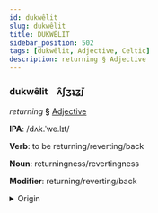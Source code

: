 ```yaml
---
id: dukwêlit
slug: dukwêlit
title: DUKWÊLIT
sidebar_position: 502
tags: [dukwêlit, Adjective, Celtic]
description: returning § Adjective
---
```


### dukwêlit&emsp;<span kind="abugida">ʌ̑ʃʒʇʓ̆ȷ</span>

*returning* **§** [Adjective](../../tags/Adjective)

**IPA**: /dʌk.ˈwe.lɪt/

**Verb**: to be returning/reverting/back

**Noun**: returningness/revertingness

**Modifier**: returning/reverting/back

<details>
    <summary>Origin</summary>
    Welsh dychwelyd /dəχˈweːlɪd/<br/>
    <em>Celtic Language Family</em>
</details>